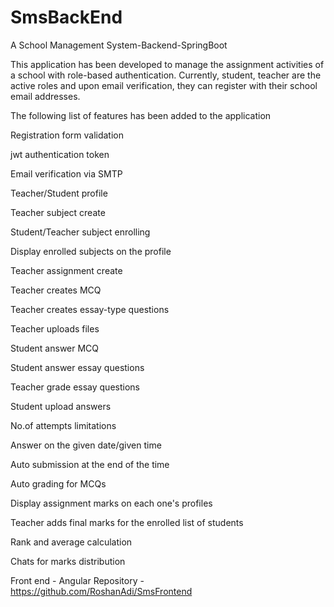 # SmsBackEnd
A School Management System-Backend-SpringBoot

This application has been developed to manage the assignment activities of a school with role-based authentication. Currently, student, teacher are the active roles and upon email verification, they can register with their school email addresses.

The following list of features has been added to the application

Registration form validation

jwt authentication token

Email verification via SMTP

Teacher/Student  profile

Teacher subject create

Student/Teacher subject enrolling

Display enrolled subjects on the profile

Teacher assignment create

Teacher creates MCQ

Teacher creates essay-type questions

Teacher uploads files 

Student answer MCQ

Student answer essay questions

Teacher grade essay questions

Student upload answers

No.of attempts limitations

Answer on the given date/given time

Auto submission at the end of the time

Auto grading for MCQs

Display assignment marks on each one's profiles

Teacher adds final marks for the enrolled list of students

Rank and average calculation

Chats for marks distribution

Front end - Angular
Repository - https://github.com/RoshanAdi/SmsFrontend
